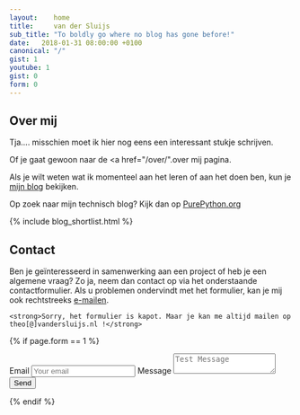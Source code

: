 ```yaml
---
layout:    home
title:     van der Sluijs
sub_title: "To boldly go where no blog has gone before!"
date:   2018-01-31 08:00:00 +0100
canonical: "/"
gist: 1
youtube: 1
gist: 0
form: 0
---
```

## Over mij

Tja.... misschien moet ik hier nog eens een interessant stukje schrijven.

Of je gaat gewoon naar de <a href="/over/".over mij</a> pagina.


Als je wilt weten wat ik momenteel aan het leren of aan het doen ben, kun je <a href="/blog/">mijn blog</a> bekijken.

Op zoek naar mijn technisch blog? Kijk dan op <a href="https://www.purepython.org">PurePython.org</a>

{% include blog_shortlist.html %}

## Contact

Ben je geïnteresseerd in samenwerking aan een project of heb je een algemene vraag? Zo ja, neem dan contact op via het onderstaande contactformulier. Als u problemen ondervindt met het formulier, kan je mij ook rechtstreeks <a href="mailto:{{site.email}}">e-mailen</a>.

<div class="mb2 border rounded">
    <div class="p2 border-bottom">
    
    <strong>Sorry, het formulier is kapot. Maar je kan me altijd mailen op theo[@]vandersluijs.nl !</strong>
{% if page.form == 1 %}
        <form method="POST" actior="" class="sm-col-12" target="_blank">
            <label class="ampstart-input">Email</label>
            <input type="email" name="email" placeholder="Your email" class="block col-12 field">
            <label class="ampstart-input">Message</label>
            <textarea name="message" placeholder="Test Message" class="block col-12 field"></textarea>
            <button type="submit" class="btn btn-primary">Send</button>
        </form>
    </div>
{% endif %}    
</div>


